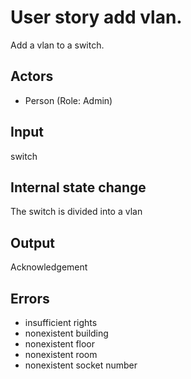 # User story add vlan.

Add a vlan to a switch.

## Actors

* Person (Role: Admin)

## Input

switch

## Internal state change

The switch is divided into a vlan

## Output 

Acknowledgement

## Errors

* insufficient rights
* nonexistent building
* nonexistent floor
* nonexistent room 
* nonexistent socket number
